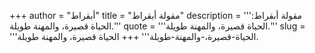 +++
author = "أبقراط"
title = "مقولة أبقراط"
description = '''مقولة أبقراط: الحياة قصيرة، والمهنة طويلة.'''
quote = '''الحياة قصيرة، والمهنة طويلة.'''
slug = '''الحياة-قصيرة،-والمهنة-طويلة'''
+++
الحياة قصيرة، والمهنة طويلة.
